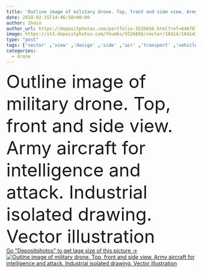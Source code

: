 ```yaml
---
title: 'Outline image of military drone. Top, front and side view. Army aircraft for intelligence and attack'
date: 2018-02-15T14:46:58+00:00
author: Shain
author_url: https://depositphotos.com/portfolio-5526656.html?ref=64678756
image: https://st3.depositphotos.com/thumbs/5526656/vector/18414/184143644/api_thumb_450.jpg?forcejpeg=true
type: "post"
tags: ['vector' ,'view' ,'design' ,'side' ,'air' ,'transport' ,'vehicle' ,'technology' ,'icon' ,'industry' ,'contour' ,'intelligence' ,'camera' ,'remote' ,'fly' ,'top' ,'military' ,'outline' ,'weapon' ,'front' ,'robot' ,'flight' ,'warfare' ,'control' ,'aircraft' ,'war' ,'terrorism' ,'army' ,'armed' ,'spy' ,'above' ,'surveillance' ,'plane' ,'airplane' ,'jet' ,'force' ,'aviation' ,'aerial' ,'blueprint' ,'mission' ,'fighter' ,'missile' ,'bomber' ,'reaper' ,'stealth' ,'drone' ,'Reconnaissance' ,'atomics' ,'unmanned' ,'uav' ]
categories: 
  - drone
---
```

<div aling="center">
            <font size="60"> Outline image of military drone. Top, front and side view. Army aircraft for intelligence and attack.  Industrial isolated drawing. Vector illustration</font>   
</div>
<div>
    <a href='https://st3.depositphotos.com/thumbs/5526656/vector/18414/184143644/api_thumb_450.jpg?forcejpeg=true?ref=64678756' target=_blank > Go "Depositphotos" to get lage size of this picture ->
        <img href='https://st3.depositphotos.com/thumbs/5526656/vector/18414/184143644/api_thumb_450.jpg?forcejpeg=true?ref=64678756' src='https://st3.depositphotos.com/5526656/18414/v/950/depositphotos_184143644-stock-illustration-outline-image-of-military-drone.jpg?forcejpeg=true' alt='Outline image of military drone. Top, front and side view. Army aircraft for intelligence and attack.  Industrial isolated drawing. Vector illustration' >
    </a>
</div>

